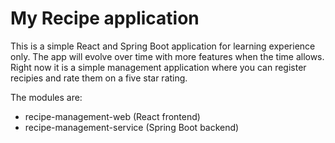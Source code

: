 # My Recipe application

This is a simple React and Spring Boot application for learning experience only. The app will evolve over time with more features when the time allows. Right now it is a simple management application where you can register recipies and rate them on a five star rating.

The modules are:
* recipe-management-web (React frontend)
* recipe-management-service (Spring Boot backend)
